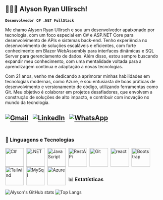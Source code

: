 ## 👩🏻‍💻 Alyson Ryan Ullirsch!

**`Desenvolvedor C# .NET FullStack`**

Me chamo Alyson Ryan Ullirsch e sou um desenvolvedor apaixonado por tecnologia, com um foco especial em C# e ASP.NET Core para desenvolvimento de APIs e sistemas back-end. Tenho experiência no desenvolvimento de soluções escaláveis e eficientes, com forte conhecimento em Blazor WebAssembly para interfaces dinâmicas e SQL Server para gerenciamento de dados. Além disso, estou sempre buscando expandir meu conhecimento, com uma mentalidade voltada para a aprendizagem contínua e adaptação a novas tecnologias.

Com 21 anos, venho me dedicando a aprimorar minhas habilidades em tecnologias modernas, como Azure, e sou entusiasta de boas práticas de desenvolvimento e versionamento de código, utilizando ferramentas como Git. Meu objetivo é colaborar em projetos desafiadores, que envolvem a construção de soluções de alto impacto, e contribuir com inovação no mundo da tecnologia.

[![Gmail](https://img.shields.io/badge/Gmail-D14836?style=for-the-badge&logo=gmail&logoColor=white)](mailto:alysonullirsch8@gmail.com) &nbsp; [![LinkedIn](https://img.shields.io/badge/LinkedIn-0077B5?style=for-the-badge&logo=linkedin&logoColor=white)](https://www.linkedin.com/in/alyson-ryan-ullirsch) &nbsp; [![WhatsApp](https://img.shields.io/badge/WhatsApp-25D366?style=for-the-badge&logo=whatsapp&logoColor=white)](https://wa.me/5541997561468)
<br/>
<br/>
---

### 🤖 Linguagens e Tecnologias

<img 
    align="left" 
    alt="C#"
    title="C#" 
    height="60px" 
    style="padding-right: 5px;" 
    src="https://user-images.githubusercontent.com/25181517/121405384-444d7300-c95d-11eb-959f-913020d3bf90.png" 
/>
<img 
    align="left" 
    alt=".NET" 
    title=".NET"
    height="60px" 
    style="padding-right: 5px;" 
    src="https://user-images.githubusercontent.com/25181517/121405754-b4f48f80-c95d-11eb-8893-fc325bde617f.png" 
/>
<img 
    align="left" 
    alt="JavaScript" 
    title="JavaScript"
    height="60px" 
    style="padding-right: 5px;" 
    src="https://user-images.githubusercontent.com/25181517/117447155-6a868a00-af3d-11eb-9cfe-245df15c9f3f.png" 
/>
<img 
    align="left" 
    alt="RestAPi"
    title="RestApi" 
    height="60px" 
    style="padding-right: 5px;" 
    src="https://user-images.githubusercontent.com/25181517/192107858-fe19f043-c502-4009-8c47-476fc89718ad.png" 
/>
<img 
    align="left" 
    alt="Git"
    title="Git" 
    height="60px" 
    style="padding-right: 5px;" 
    src="https://user-images.githubusercontent.com/25181517/192108372-f71d70ac-7ae6-4c0d-8395-51d8870c2ef0.png" 
/>
<img 
    align="left" 
    alt="react" 
    title="react"
    height="60px" 
    style="padding-right: 5px;" 
    src="https://user-images.githubusercontent.com/25181517/183897015-94a058a6-b86e-4e42-a37f-bf92061753e5.png" 
/>
<img 
    align="left" 
    alt="Bootstrap"
    title="Bootstrap" 
    height="60px" 
    style="padding-right: 5px;" 
    src="https://user-images.githubusercontent.com/25181517/183898054-b3d693d4-dafb-4808-a509-bab54cf5de34.png" 
/>
<img 
    align="left" 
    alt="Tailwind" 
    title="Tailwind"
    height="60px" 
    style="padding-right: 5px;" 
    src="https://user-images.githubusercontent.com/25181517/202896760-337261ed-ee92-4979-84c4-d4b829c7355d.png" 
/>
<img 
    align="left" 
    alt="MySql" 
    title="MySql"
    height="60px" 
    style="padding-right: 5px;" 
    src="https://user-images.githubusercontent.com/25181517/183896128-ec99105a-ec1a-4d85-b08b-1aa1620b2046.png" 
/>
<img 
    align="left" 
    alt="Azure" 
    title="Azure"
    height="60px" 
    style="padding-right: 5px;" 
    src="https://user-images.githubusercontent.com/25181517/183911544-95ad6ba7-09bf-4040-ac44-0adafedb9616.png" 
/>

<br/>
<br/>
<br/>
<br/>

### 📊 Estatísticas

<p align="start">
  <img src="https://github-readme-stats.vercel.app/api?username=AlysonRyan01&theme=tokyonight&show_icons=true" alt="Alyson's GitHub stats" />
  <img src="https://github-readme-stats.vercel.app/api/top-langs/?username=AlysonRyan01&layout=compact&theme=tokyonight" alt="Top Langs" />
</p>





